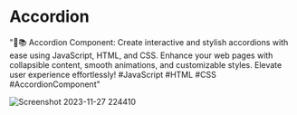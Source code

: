 # Accordion
"🎼📚  Accordion Component: Create interactive and stylish accordions with ease using JavaScript, HTML, and CSS. Enhance your web pages with collapsible content, smooth animations, and customizable styles. Elevate user experience effortlessly! #JavaScript #HTML #CSS #AccordionComponent"


![Screenshot 2023-11-27 224410](https://github.com/AminEaabada/Rock-Paper-Scissor/assets/121450473/23070c37-73cb-4888-a735-46e828b51261)
